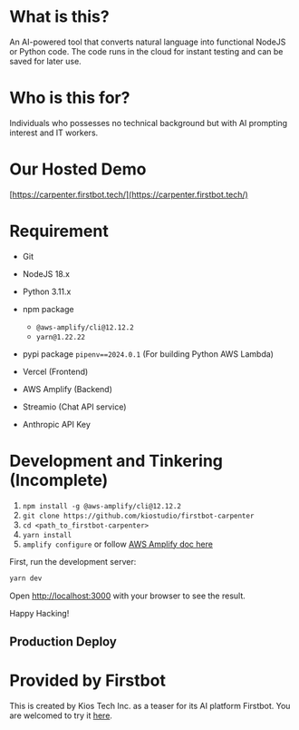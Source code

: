 # What is this?

An AI-powered tool that converts natural language into functional NodeJS or Python code. The code runs in the cloud for instant testing and can be saved for later use.

# Who is this for?

Individuals who possesses no technical background but with AI prompting interest and IT workers.

# Our Hosted Demo

[https://carpenter.firstbot.tech/](https://carpenter.firstbot.tech/)

# Requirement

- Git
- NodeJS 18.x
- Python 3.11.x
- npm package
  - `@aws-amplify/cli@12.12.2`
  - `yarn@1.22.22`
- pypi package `pipenv==2024.0.1` (For building Python AWS Lambda)

- Vercel (Frontend)
- AWS Amplify (Backend)
- Streamio (Chat API service)

- Anthropic API Key

# Development and Tinkering (Incomplete)

1. `npm install -g @aws-amplify/cli@12.12.2`
2. `git clone https://github.com/kiostudio/firstbot-carpenter`
3. `cd <path_to_firstbot-carpenter>`
4. `yarn install`
5. `amplify configure` or follow [AWS Amplify doc here](https://docs.amplify.aws/gen1/react/start/project-setup/prerequisites/)

First, run the development server:

```bash
yarn dev
```

Open [http://localhost:3000](http://localhost:3000) with your browser to see the result.

Happy Hacking!

## Production Deploy

# Provided by Firstbot

This is created by Kios Tech Inc. as a teaser for its AI platform Firstbot. You are welcomed to try it [here](https://www.firstbot.tech).
